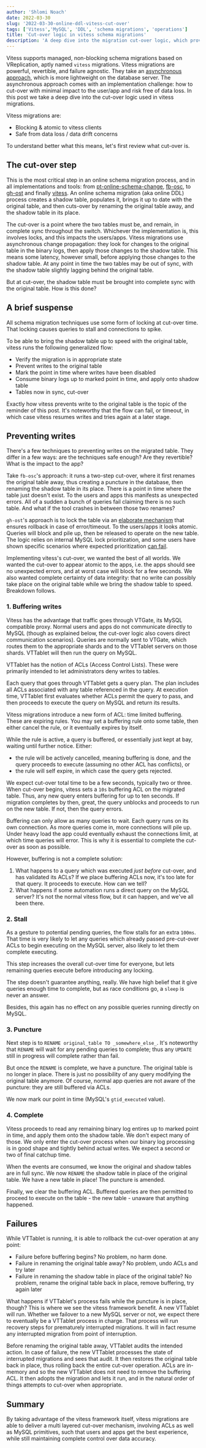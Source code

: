 ```yaml
---
author: 'Shlomi Noach'
date: 2022-03-30
slug: '2022-03-30-online-ddl-vitess-cut-over'
tags: ['Vitess','MySQL', 'DDL', 'schema migrations', 'operations']
title: 'Cut-over logic in vitess schema migrations'
description: 'A deep dive into the migration cut-over logic, which provides the best experience to the apps while maintaining complete data integrity'
---
```


Vitess supports managed, non-blocking schema migrations based on VReplication, aptly named `vitess` migrations. Vitess migrations are powerful, revertible, and failure agnostic. They take an [asynchronous approach](https://docs.planetscale.com/learn/online-schema-change-tools-comparison#synchronous-vs-asynchronous), which is more lightweight on the database server. The asynchronous approach comes with an implementation challenge: how to cut-over with minimal impact to the user/app and risk free of data loss. In this post we take a deep dive into the cut-over logic used in vitess migrations.

Vitess migrations are:

- Blocking & atomic to vitess clients
- Safe from data loss / data drift concerns

To understand better what this means, let's first review what cut-over is.

## The cut-over step

This is the most critical step in an online schema migration process, and in all implementations and tools: from [pt-online-schema-change](https://www.percona.com/doc/percona-toolkit/3.0/pt-online-schema-change.html), [fb-osc](http://bazaar.launchpad.net/~mysqlatfacebook/mysqlatfacebook/tools/annotate/head:/osc/OnlineSchemaChange.php), to [gh-ost](https://github.com/github/gh-ost) and finally [vitess](https://vitess.io/docs/user-guides/schema-changes/).
An online schema migration (aka online DDL) process creates a shadow table, populates it, brings it up to date with the original table, and then cuts-over by renaming the original table away, and the shadow table in its place.

The cut-over is a point where the two tables must be, and remain, in complete sync throughout the switch. Whichever the implementation is, this involves locks, and this impacts the users/apps.
Vitess migrations use asynchronous change propagation: they look for changes to the original table in the binary logs, then apply those changes to the shadow table. This means some latency, however small, before applying those changes to the shadow table. At any point in time the two tables may be out of sync, with the shadow table slightly lagging behind the original table.

But at cut-over, the shadow table must be brought into complete sync with the original table. How is this done?

## A brief suspense

All schema migration techniques use some form of locking at cut-over time. That locking causes queries to stall and connections to spike.

To be able to bring the shadow table up to speed with the original table, vitess runs the following generalized flow:

- Verify the migration is in appropriate state
- Prevent writes to the original table
- Mark the point in time where writes have been disabled
- Consume binary logs up to marked point in time, and apply onto shadow table
- Tables now in sync, cut-over

Exactly how vitess prevents write to the original table is the topic of the reminder of this post. It's noteworthy that the flow can fail, or timeout, in which case vitess resumes writes and tries again at a later stage.

## Preventing writes

There's a few techniques to preventing writes on the migrated table. They differ in a few ways: are the techniques safe enough? Are they revertible? What is the impact to the app?

Take `fb-osc`'s approach: it runs a two-step cut-over, where it first renames the original table away, thus creating a puncture in the database, then renaming the shadow table in its place. There is a point in time where the table just doesn't exist. To the users and apps this manifests as unexpected errors. All of a sudden a bunch of queries fail claiming there is no such table. And what if the tool crashes in between those two renames?

`gh-ost`'s approach is to lock the table via an [elaborate mechanism](https://github.com/github/gh-ost/issues/82) that ensures rollback in case of error/timeout. To the users/apps it looks atomic. Queries will block and pile up, then be released to operate on the new table. The logic relies on internal MySQL lock prioritization, and some users have shown specific scenarios where expected prioritization [can fail](https://github.com/github/gh-ost/issues/887).

Implementing vitess's cut-over, we wanted the best of all worlds. We wanted the cut-over to appear atomic to the apps, i.e. the apps should see no unexpected errors, and at worst case will block for a few seconds. We also wanted complete certainty of data integrity: that no write can possibly take place on the original table while we bring the shadow table to speed. Breakdown follows.

### 1. Buffering writes

Vitess has the advantage that traffic goes through VTGate, its MySQL compatible proxy. Normal users and apps do not communicate directly to MySQL (though as explained below, the cut-over logic also covers direct communication scenarios). Queries are normally sent to VTGate, which routes them to the appropriate shards and to the VTTablet servers on those shards. VTTablet will then run the query on MySQL.

VTTablet has the notion of ACLs (Access Control Lists). These were primarily intended to let administrators deny writes to tables.

Each query that goes through VTTablet gets a query plan. The plan includes all ACLs associated with any table referenced in the query. At execution time, VTTablet first evaluates whether ACLs permit the query to pass, and then proceeds to execute the query on MySQL and return its results.

Vitess migrations introduce a new form of ACL: time limited buffering. These are expiring rules. You may set a buffering rule onto some table, then either cancel the rule, or it eventually expires by itself.

While the rule is active, a query is buffered, or essentially just kept at bay, waiting until further notice. Either:

- the rule will be actively cancelled, meaning buffering is done, and the query proceeds to execute (assuming no other ACL has conflicts), or
- the rule will self expire, in which case the query gets rejected.

We expect cut-over total time to be a few seconds, typically two or three. When cut-over begins, vitess sets a `10s` buffering ACL on the migrated table. Thus, any new query enters buffering for up to ten seconds. If migration completes by then, great, the query unblocks and proceeds to run on the new table. If not, then the query errors.

Buffering can only allow as many queries to wait. Each query runs on its own connection. As more queries come in, more connections will pile up. Under heavy load the app could eventually exhaust the connections limit, at which time queries will error. This is why it is essential to complete the cut-over as soon as possible.

However, buffering is not a complete solution:

1. What happens to a query which was executed _just before_ cut-over, and has validated its ACLs? If we place buffering ACLs now, it's too late for that query. It proceeds to execute. How can we tell?
2. What happens if some automation runs a direct query on the MySQL server? It's not the normal vitess flow, but it can happen, and we've all been there.

### 2. Stall

As a gesture to potential pending queries, the flow stalls for an extra `100ms`. That time is very likely to let any queries which already passed pre-cut-over ACLs to begin executing on the MySQL server, also likely to let them complete executing.

This step increases the overall cut-over time for everyone, but lets remaining queries execute before introducing any locking.

The step doesn't guarantee anything, really. We have high belief that it give queries enough time to complete, but as race conditions go, a `sleep` is never an answer.

Besides, this again has no effect on any possible queries running directly on MySQL.

### 3. Puncture

Next step is to `RENAME original_table TO _somewhere_else_`. It's noteworthy that `RENAME` will wait for any pending queries to complete; thus any `UPDATE` still in progress will complete rather than fail.

But once the `RENAME` is complete, we have a puncture. The original table is no longer in place. There is just no possibility of any query modifying the original table anymore. Of course, normal app queries are not aware of the puncture: they are still buffered via ACLs.

We now mark our point in time (MySQL's `gtid_executed` value).

### 4. Complete

Vitess proceeds to read any remaining binary log entires up to marked point in time, and apply them onto the shadow table. We don't expect many of those. We only enter the cut-over process when our binary log processing is in good shape and tightly behind actual writes. We expect a second or two of final catchup time.

When the events are consumed, we know the original and shadow tables are in full sync. We now `RENAME` the shadow table in place of the original table. We have a new table in place! The puncture is amended.

Finally, we clear the buffering ACL. Buffered queries are then permitted to proceed to execute on the table - the new table - unaware that anything happened.

## Failures

While VTTablet is running, it is able to rollback the cut-over operation at any point:

- Failure before buffering begins? No problem, no harm done.
- Failure in renaming the original table away? No problem, undo ACLs and try later
- Failure in renaming the shadow table in place of the original table? No problem, rename the original table back in place, remove buffering, try again later

What happens if VTTablet's process fails while the puncture is in place, though? This is where we see the vitess framework benefit. A new VTTablet will run. Whether we failover to a new MySQL server or not, we expect there to eventually be a VTTablet process in charge. That process will run recovery steps for prematurely interrupted migrations. It will in fact resume any interrupted migration from point of interruption.

Before renaming the original table away, VTTablet audits the intended action. In case of failure, the new VTTablet processes the state of interrupted migrations and sees that audit. It then restores the original table back in place, thus rolling back the entire cut-over operation. ACLs are in-memory and so the new VTTablet does not need to remove the buffering ACL. It then adopts the migration and lets it run, and in the natural order of things attempts to cut-over when appropriate.

## Summary

By taking advantage of the vitess framework itself, vitess migrations are able to deliver a multi layered cut-over mechanism, involving ACLs as well as MySQL primitives, such that users and apps get the best experience, while still maintaining complete control over data accuracy.
